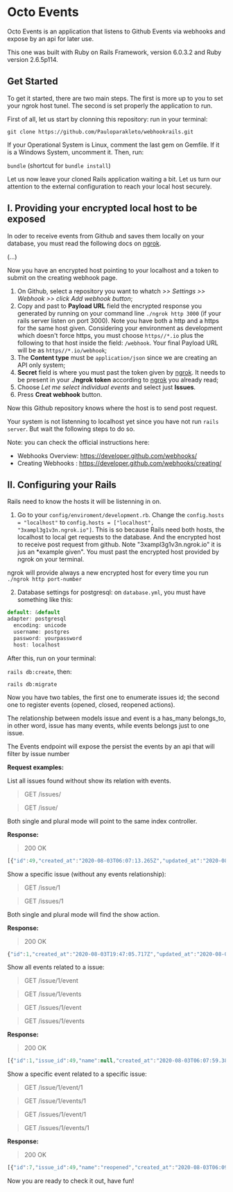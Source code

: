 # Octo Events

Octo Events is an application that listens to Github Events via webhooks and expose by an api for later use.

This one was built with Ruby on Rails Framework, version 6.0.3.2 and Ruby version 2.6.5p114.

## Get Started

To get it started, there are two main steps. The first is more up to you to set your ngrok host tunel. The second is set properly the application to run.

First of all, let us start by clonning this repository: run in your terminal:

`git clone https://github.com/Pauloparakleto/webhookrails.git`

If your Operational System is Linux, comment the last gem on Gemfile. If it is a Windows System, uncomment it. Then, run:

`bundle` (shortcut for `bundle install`)

Let us now leave your cloned Rails application waiting a bit. Let us turn our attention to the external configuration to reach your local host securely.

## I. Providing your encrypted local host to be exposed

In oder to receive events from Github and saves them locally on your database, you must read the following docs on [ngrok](https://ngrok.com/).

(...)

Now you have an encrypted host pointing to your localhost and a token to submit on the creating webhook page.

1. On Github, select a repository you want to whatch *>> Settings >> Webhook >> click Add webhook button*;
2. Copy and past to **Payload URL** field the encrypted response you generated by running on your command line `./ngrok http 3000` (if your rails server listen on port 3000). Note you have both a http and a https for the same host given. Considering your environment as development which doesn't force https, you must choose `https//*.io` plus the following to that host inside the field: `/webhook`. Your final Payload URL will be as `https//*.io/webhook`;
3. The **Content type** must be `application/json` since we are creating an API only system;
4. **Secret** field is where you must past the token given by [ngrok](https://ngrok.com/). It needs to be present in your **./ngrok token** according to [ngrok](https://ngrok.com/) you already read;
5. Choose *Let me select individual events* and select just **Issues**.
6. Press **Creat webhook** button.

Now this Github repository knows where the host is to send post request.

Your system is not listenning to localhost yet since you have not run `rails server`. But wait the following steps to do so.

Note: you can check the official instructions here:
* Webhooks Overview: https://developer.github.com/webhooks/ 
* Creating Webhooks : https://developer.github.com/webhooks/creating/


## II. Configuring your Rails

Rails need to know the hosts it will be listenning in on.

1. Go to your `config/enviroment/development.rb`. Change the `config.hosts = "localhost"` to `config.hosts = ["localhost", "3xampl3g1v3n.ngrok.io"]`. This is so because Rails need both hosts, the localhost to local get requests to the database. And the encrypted host to receive post request from github. Note "3xampl3g1v3n.ngrok.io" it is jus an *example given". You must past the encrypted host provided by ngrok on your terminal.

ngrok will provide always a new encrypted host for every time you run `./ngrok http port-number`

2. Database settings for postgresql: on `database.yml`, you must have something like this:



```javascript
default: &default
adapter: postgresql
  encoding: unicode
  username: postgres
  password: yourpassword
  host: localhost
```
  
  After this, run on your terminal:

  `rails db:create`, then:

  `rails db:migrate`

  Now you have two tables, the first one to enumerate issues id; the second one to register events (opened, closed, reopened actions).

  The relationship between models issue and event is a has_many belongs_to, in other word, issue has many events, while events belongs just to one issue.



The Events endpoint will expose the persist the events by an api that will filter by issue number

**Request examples:**

List all issues found without show its relation with events.
> GET /issues/

> GET /issue/

Both single and plural mode will point to the same index controller. 

**Response:**

> 200 OK
```javascript
[{"id":49,"created_at":"2020-08-03T06:07:13.265Z","updated_at":"2020-08-03T06:07:13.265Z"},{"id":1,"created_at":"2020-08-03T19:47:05.717Z","updated_at":"2020-08-03T19:47:05.717Z"},{"id":52,"created_at":"2020-08-03T23:44:10.100Z","updated_at":"2020-08-03T23:44:10.100Z"}]
```

Show a specific issue (without any events relationship):
> GET /issue/1

> GET /issues/1

Both single and plural mode will find the show action.

**Response:**

> 200 OK
```javascript
{"id":1,"created_at":"2020-08-03T19:47:05.717Z","updated_at":"2020-08-03T19:47:05.717Z"}
```

Show all events related to a issue:

> GET /issue/1/event

> GET /issue/1/events

> GET /issues/1/event

> GET /issues/1/events

**Response:**

> 200 OK
```javascript
[{"id":1,"issue_id":49,"name":null,"created_at":"2020-08-03T06:07:59.381Z","updated_at":"2020-08-03T06:07:59.381Z"},{"id":7,"issue_id":49,"name":"reopened","created_at":"2020-08-03T06:09:34.872Z","updated_at":"2020-08-03T06:09:34.872Z"},{"id":8,"issue_id":49,"name":"closed","created_at":"2020-08-03T06:10:52.630Z","updated_at":"2020-08-03T06:10:52.630Z"},{"id":9,"issue_id":49,"name":"reopened","created_at":"2020-08-03T06:11:40.990Z","updated_at":"2020-08-03T06:11:40.990Z"},{"id":10,"issue_id":1,"name":"opened","created_at":"2020-08-03T19:49:28.591Z","updated_at":"2020-08-03T19:49:28.591Z"},{"id":11,"issue_id":1,"name":"closed","created_at":"2020-08-03T19:50:43.830Z","updated_at":"2020-08-03T19:50:43.830Z"},{"id":12,"issue_id":52,"name":"opened","created_at":"2020-08-03T23:44:10.465Z","updated_at":"2020-08-03T23:44:10.465Z"},{"id":13,"issue_id":52,"name":"closed","created_at":"2020-08-03T23:51:49.260Z","updated_at":"2020-08-03T23:51:49.260Z"}]
```

Show a specific event related to a specific issue:

> GET /issue/1/event/1

> GET /issue/1/events/1

> GET /issues/1/event/1

> GET /issues/1/events/1

**Response:**

> 200 OK
```javascript
[{"id":7,"issue_id":49,"name":"reopened","created_at":"2020-08-03T06:09:34.872Z","updated_at":"2020-08-03T06:09:34.872Z"}]
```

Now you are ready to check it out, have fun!